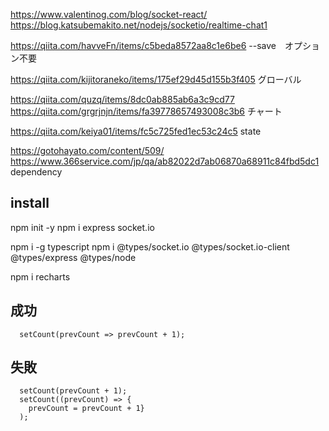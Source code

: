 
https://www.valentinog.com/blog/socket-react/
https://blog.katsubemakito.net/nodejs/socketio/realtime-chat1

https://qiita.com/havveFn/items/c5beda8572aa8c1e6be6
--save　オプション不要

https://qiita.com/kijitoraneko/items/175ef29d45d155b3f405
グローバル

https://qiita.com/quzq/items/8dc0ab885ab6a3c9cd77
https://qiita.com/grgrjnjn/items/fa39778657493008c3b6
チャート

https://qiita.com/keiya01/items/fc5c725fed1ec53c24c5
state

https://gotohayato.com/content/509/
https://www.366service.com/jp/qa/ab82022d7ab06870a68911c84fbd5dc1
dependency

## install
npm init -y
npm i express socket.io

npm i -g typescript
npm i @types/socket.io @types/socket.io-client @types/express @types/node

npm i recharts


## 成功

      setCount(prevCount => prevCount + 1);

## 失敗

      setCount(prevCount + 1);
      setCount((prevCount) => {
        prevCount = prevCount + 1}
      );


